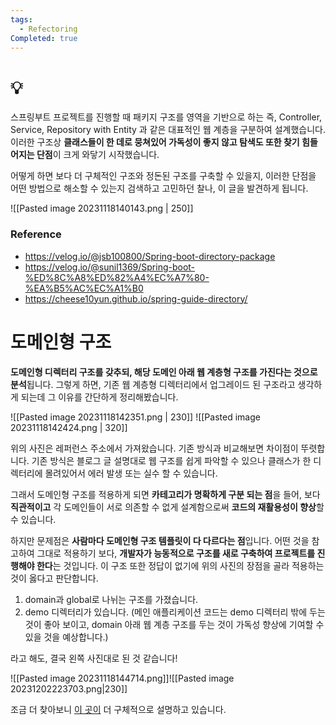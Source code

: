 ```yaml
---
tags:
  - Refectoring
Completed: true
---
```

# 💡

스프링부트 프로젝트를 진행할 때 패키지 구조를 영역을 기반으로 하는 즉, Controller, Service, Repository with Entity 과 같은 대표적인 웹 계층을 구분하여 설계했습니다. 이러한 구조상 **클래스들이 한 데로 뭉쳐있어 가독성이 좋지 않고 탐색도 또한 찾기 힘들어지는 단점**이 크게 와닿기 시작했습니다.

어떻게 하면 보다 더 구체적인 구조와 정돈된 구조를 구축할 수 있을지, 이러한 단점을 어떤 방법으로 해소할 수 있는지 검색하고 고민하던 찰나, 이 글을 발견하게 됩니다.

![[Pasted image 20231118140143.png | 250]]

### Reference
- https://velog.io/@jsb100800/Spring-boot-directory-package
- https://velog.io/@sunil1369/Spring-boot-%ED%8C%A8%ED%82%A4%EC%A7%80-%EA%B5%AC%EC%A1%B0
- https://cheese10yun.github.io/spring-guide-directory/

# 도메인형 구조

**도메인형 디렉터리 구조를 갖추되, 해당 도메인 아래 웹 계층형 구조를 가진다는 것으로 분석**됩니다. 그렇게 하면, 기존 웹 계층형 디렉터리에서 업그레이드 된 구조라고 생각하게 되는데 그 이유를 간단하게 정리해봤습니다.

![[Pasted image 20231118142351.png | 230]] ![[Pasted image 20231118142424.png | 320]]

위의 사진은 레퍼런스 주소에서 가져왔습니다. 기존 방식과 비교해보면 차이점이 뚜렷합니다. 기존 방식은 블로그 글 설명대로 웹 구조를 쉽게 파악할 수 있으나 클래스가 한 디렉터리에 몰려있어서 에러 발생 또는 실수 할 수 있습니다. 

그래서 도메인형 구조를 적용하게 되면 **카테고리가 명확하게 구분 되는 점**을 들어, 보다 **직관적이고** 각 도메인들이 서로 의존할 수 없게 설계함으로써 **코드의 재활용성이 향상**할 수 있습니다.

하지만 문제점은 **사람마다 도메인형 구조 템플릿이 다 다르다는 점**입니다. 어떤 것을 참고하여 그대로 적용하기 보다, **개발자가 능동적으로 구조를 새로 구축하여 프로젝트를 진행해야 한다**는 것입니다.
이 구조 또한 정답이 없기에 위의 사진의 장점을 골라 적용하는 것이 옳다고 판단합니다.

1. domain과 global로 나뉘는 구조를 가졌습니다.
2. demo 디렉터리가 있습니다. (메인 애플리케이션 코드는 demo 디렉터리 밖에 두는 것이 좋아 보이고, domain 아래 웹 계층 구조를 두는 것이 가독성 향상에 기여할 수 있을 것을 예상합니다.)

라고 해도, 결국 왼쪽 사진대로 된 것 같습니다!

![[Pasted image 20231118144714.png]]![[Pasted image 20231202223703.png|230]]

조금 더 찾아보니 [이 곳이](https://cheese10yun.github.io/spring-guide-directory/) 더 구체적으로 설명하고 있습니다.

